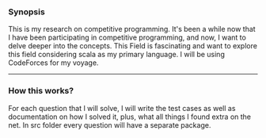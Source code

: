 ### Synopsis

This is my research on competitive programming. It's been a while now that I have been participating in competitive programming, and now, I want to delve deeper into the concepts.
This Field is fascinating and want to explore this field considering scala as my primary language. I will be using CodeForces for my voyage.

***

### How this works?

For each question that I will solve, I will write the test cases as well as documentation on how I solved it, plus, what all things I found extra on the net. In src folder every question will have a separate package.

